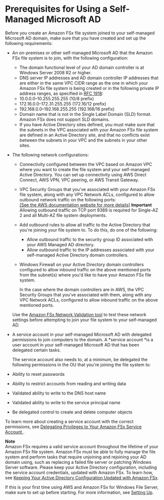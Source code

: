 # Prerequisites for Using a Self\-Managed Microsoft AD<a name="self-manage-prereqs"></a>

Before you create an Amazon FSx file system joined to your self\-managed Microsoft AD domain, make sure that you have created and set up the following requirements:
+ An on\-premises or other self\-managed Microsoft AD that the Amazon FSx file system is to join, with the following configuration:
  +  The domain functional level of your AD domain controller is at Windows Server 2008 R2 or higher\.
  +  DNS server IP addresses and AD domain controller IP addresses that are either in the same VPC CIDR range as the one in which your Amazon FSx file system is being created or in the following private IP address ranges, as specified in [RFC 1918](http://www.faqs.org/rfcs/rfc1918.html):
    + 10\.0\.0\.0–10\.255\.255\.255 \(10/8 prefix\)
    + 172\.16\.0\.0–172\.31\.255\.255 \(172\.16/12 prefix\)
    + 192\.168\.0\.0–192\.168\.255\.255 \(192\.168/16 prefix\)
  +  Domain name that is not in the Single Label Domain \(SLD\) format\. Amazon FSx does not support SLD domains\. 
  + If you have Active Directory sites defined, you must make sure that the subnets in the VPC associated with your Amazon FSx file system are defined in an Active Directory site, and that no conflicts exist between the subnets in your VPC and the subnets in your other sites\.
+ The following network configurations:
  + Connectivity configured between the VPC based on Amazon VPC where you want to create the file system and your self\-managed Active Directory\. You can set up connectivity using AWS Direct Connect, AWS VPN, VPC peering, or AWS Transit Gateway\.
  +  VPC Security Groups that you've associated with your Amazon FSx file system, along with any VPC Network ACLs, configured to allow outbound network traffic on the following ports:     
[\[See the AWS documentation website for more details\]](http://docs.aws.amazon.com/fsx/latest/WindowsGuide/self-manage-prereqs.html)
**Important**  
Allowing outbound traffic on TCP port 9389 is required for Single\-AZ 2 and all Multi\-AZ file system deployments\.
  + Add outbound rules to allow all traffic to the Active Directory that you're joining your file system to\. To do this, do one of the following:
    + Allow outbound traffic to the security group ID associated with your AWS Managed AD directory\. 
    + Allow outbound traffic to the IP addresses associated with your self\-managed Active Directory domain controllers\. 
  +  Windows Firewall on your Active Directory domain controllers configured to allow inbound traffic on the above mentioned ports from the subnet\(s\) where you'd like to have your Amazon FSx file system\. 

     In the case where the domain controllers are in AWS, the VPC Security Groups that you've associated with them, along with any VPC Network ACLs, configured to allow inbound traffic on the above mentioned ports\.

  Use the [Amazon FSx Network Validation tool](validate-ad-config.md#test-ad-network-config) to test these network settings before attempting to join your file system to your self\-managed AD\.
+  A service account in your self\-managed Microsoft AD with delegated permissions to join computers to the domain\. A *service account *is a user account in your self\-managed Microsoft AD that has been delegated certain tasks\. 

   The service account also needs to, at a minimum, be delegated the following permissions in the OU that you're joining the file system to: 
  + Ability to reset passwords
  + Ability to restrict accounts from reading and writing data
  + Validated ability to write to the DNS host name 
  + Validated ability to write to the service principal name 
  + Be delegated control to create and delete computer objects

To learn more about creating a service account with the correct permissions, see [ Delegating Privileges to Your Amazon FSx Service Account ](self-managed-AD-best-practices.md#connect_delegate_privileges)\.

**Note**  
Amazon FSx requires a valid service account throughout the lifetime of your Amazon FSx file system\. Amazon FSx must be able to fully manage the file system and perform tasks that require unjoining and rejoining your AD domain using, such as replacing a failed file server or patching Windows Server software\. Please keep your Active Directory configuration, including the service account credentials, updated with Amazon FSx\. To learn how, see [Keeping Your Active Directory Configuration Updated with Amazon FSx](self-managed-AD-best-practices.md#keep-ad-config-updated)\.

 If this is your first time using AWS and Amazon FSx for Windows File Server, make sure to set up before starting\. For more information, see [Setting Up](setting-up.md)\. 